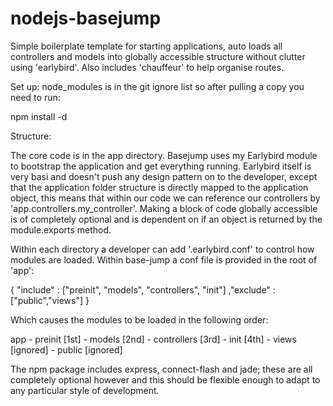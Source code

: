 nodejs-basejump
===============

Simple boilerplate template for starting applications, auto loads all controllers and models into globally accessible structure without clutter using 'earlybird'. Also includes 'chauffeur' to help organise routes.

Set up:
node_modules is in the git ignore list so after pulling a copy you need to run:

npm install -d

Structure:

The core code is in the app directory. Basejump uses my Earlybird module to bootstrap the application and get everything running. Earlybird itself is very basi and doesn't push any design pattern on to the developer, except that the application folder structure is directly mapped to the application object, this means that within our code we can reference our controllers by 'app.controllers.my_controller'. Making a block of code globally accessible is of completely optional and is dependent on if an object is returned by the module.exports method.

Within each directory a developer can add '.earlybird.conf' to control how modules are loaded. Within base-jump a conf file is provided in the root of 'app':

{
	"include" : ["preinit", "models", "controllers", "init"]
	,"exclude" : ["public","views"]
}

Which causes the modules to be loaded in the following order: 

app
	- preinit [1st]
	- models [2nd]
	- controllers [3rd]
	- init [4th]
	- views [ignored]
	- public [ignored]

The npm package includes express, connect-flash and jade; these are all completely optional however and this should be flexible enough to adapt to any particular style of development.